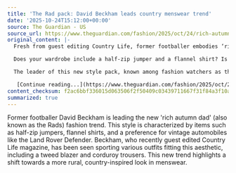 ```yaml
---
title: 'The Rad pack: David Beckham leads country menswear trend'
date: '2025-10-24T15:12:00+00:00'
source: The Guardian - US
source_url: https://www.theguardian.com/fashion/2025/oct/24/rich-autumn-dad-david-beckham-country-menswear-trend
original_content: |-
  Fresh from guest editing Country Life, former footballer embodies ‘rich autumn dad’ aesthetic

  Does your wardrobe include a half-zip jumper and a flannel shirt? Is your fantasy car a vintage Land Rover Defender? Do you know a buff Cochin from a bantam hen? If the answer is yes, you may just be one of the style icons of the season: “rich autumn dad”.

  The leader of this new style pack, known among fashion watchers as the Rads, is David Beckham, who this week was unveiled as guest editor of Country Life magazine. The former England football captain appears in the 100-year-old title in a variety of looks including a tweed blazer and corduroy trousers.

   [Continue reading...](https://www.theguardian.com/fashion/2025/oct/24/rich-autumn-dad-david-beckham-country-menswear-trend)
content_checksum: f2ac6bbf336015d063506f2f50409c03439711667f31f84a3f10a242d4e0e02a
summarized: true
---
```


Former footballer David Beckham is leading the new 'rich autumn dad' (also known as the Rads) fashion trend. This style is characterized by items such as half-zip jumpers, flannel shirts, and a preference for vintage automobiles like the Land Rover Defender. Beckham, who recently guest edited Country Life magazine, has been seen sporting various outfits fitting this aesthetic, including a tweed blazer and corduroy trousers. This new trend highlights a shift towards a more rural, country-inspired look in menswear.